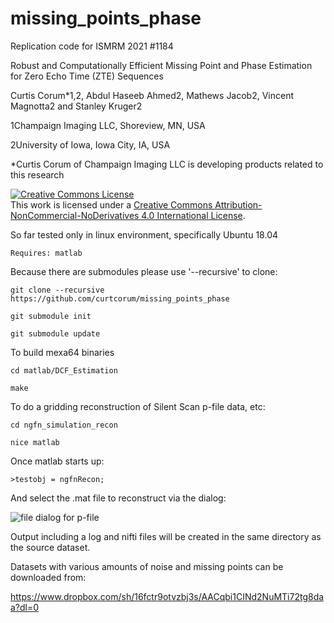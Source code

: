 # missing_points_phase
Replication code for ISMRM 2021 #1184

Robust and Computationally Efficient Missing Point and Phase Estimation for Zero Echo Time (ZTE) Sequences

Curtis Corum*1,2, Abdul Haseeb Ahmed2, Mathews Jacob2, Vincent Magnotta2 and Stanley Kruger2

  1Champaign Imaging LLC, Shoreview, MN, USA

  2University of Iowa, Iowa City, IA, USA

  *Curtis Corum of Champaign Imaging LLC is developing products related to this research

<a rel="license" href="http://creativecommons.org/licenses/by-nc-nd/4.0/"><img alt="Creative Commons License" style="border-width:0" src="https://i.creativecommons.org/l/by-nc-nd/4.0/88x31.png" /></a><br />This work is licensed under a <a rel="license" href="http://creativecommons.org/licenses/by-nc-nd/4.0/">Creative Commons Attribution-NonCommercial-NoDerivatives 4.0 International License</a>.


So far tested only in linux environment, specifically Ubuntu 18.04

    Requires: matlab

Because there are submodules please use '--recursive' to clone:
    
    git clone --recursive https://github.com/curtcorum/missing_points_phase
    
    git submodule init
    
    git submodule update

To build mexa64 binaries

    cd matlab/DCF_Estimation
    
    make

To do a gridding reconstruction of Silent Scan p-file data, etc:

    cd ngfn_simulation_recon

    nice matlab

Once matlab starts up:

    >testobj = ngfnRecon;
    
And select the .mat file to reconstruct via the dialog:
    
![file dialog for p-file](https://github.com/curtcorum/ngfn_simulation_recon/blob/ismrm2021/ngfnRecon_dialog.png)

Output including a log and nifti files will be created in the same directory as the source dataset.

Datasets with various amounts of noise and missing points can be downloaded from:

https://www.dropbox.com/sh/16fctr9otvzbj3s/AACqbi1CINd2NuMTi72tg8daa?dl=0



